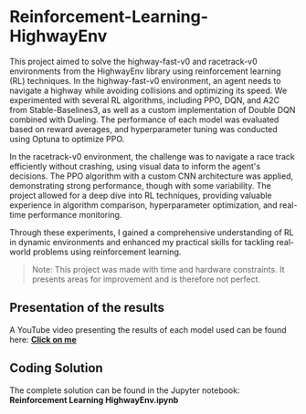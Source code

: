 # Reinforcement-Learning-HighwayEnv

This project aimed to solve the highway-fast-v0 and racetrack-v0 environments from the HighwayEnv library using reinforcement learning (RL) techniques. In the highway-fast-v0 environment, an agent needs to navigate a highway while avoiding collisions and optimizing its speed. We experimented with several RL algorithms, including PPO, DQN, and A2C from Stable-Baselines3, as well as a custom implementation of Double DQN combined with Dueling. The performance of each model was evaluated based on reward averages, and hyperparameter tuning was conducted using Optuna to optimize PPO.

In the racetrack-v0 environment, the challenge was to navigate a race track efficiently without crashing, using visual data to inform the agent's decisions. The PPO algorithm with a custom CNN architecture was applied, demonstrating strong performance, though with some variability. The project allowed for a deep dive into RL techniques, providing valuable experience in algorithm comparison, hyperparameter optimization, and real-time performance monitoring.

Through these experiments, I gained a comprehensive understanding of RL in dynamic environments and enhanced my practical skills for tackling real-world problems using reinforcement learning.

>Note: This project was made with time and hardware constraints. It presents areas for improvement and is therefore not perfect.

## Presentation of the results

A YouTube video presenting the results of each model used can be found here: **[Click on me](https://www.youtube.com/watch?v=stc9b9Tivr8)**

## Coding Solution

The complete solution can be found in the Jupyter notebook: **Reinforcement Learning HighwayEnv.ipynb**